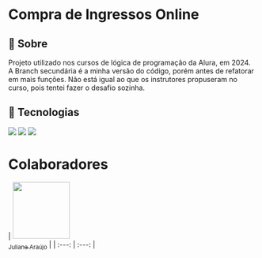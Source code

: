 <h1>Compra de Ingressos Online</h1>

<h2>🔖 Sobre</h2>
<p>Projeto utilizado nos cursos de lógica de programação da Alura, em 2024.</br>
A Branch secundária é a minha versão do código, porém antes de refatorar em mais funções.
Não está igual ao que os instrutores propuseram no curso, pois tentei fazer o desafio sozinha.
</p>

## 🚀 Tecnologias

<div>
  <img src="https://img.shields.io/badge/HTML-239120?style=for-the-badge&logo=html5&logoColor=white">
  <img src="https://img.shields.io/badge/CSS-239120?&style=for-the-badge&logo=css3&logoColor=white">
  <img src="https://img.shields.io/badge/JavaScript-F7DF1E?style=for-the-badge&logo=javascript&logoColor=black">
</div>

# Colaboradores
| [<img loading="lazy" src="https://avatars.githubusercontent.com/u/126596841?s=400&u=90092c0664bce61dd207fec8c9124c7406309ca8&v=4" width=115><br><sub>Juliane Araújo</sub>](https://github.com/juliane-DevArj) | 
| :---: | :---: |

